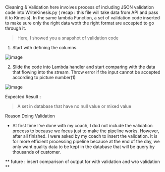 Cleaning & Validation here involves process of including JSON validation code into WriteKinesis.py ( recap : this file will take data from API and pass it to Kinesis).
In the same lambda Function, a set of validation code inserted to make sure only the right data woth the right format are accepted to go through it.

> Here, I showed you a snapshot of validation code

1. Start with defining the columns

![image](https://user-images.githubusercontent.com/48470854/129819433-5a0fa752-830b-4edd-9599-9293ae727c05.png)

2. Slide the code into Lambda handler and start comparing with the data that flowing into the stream. Throw error if the input cannot be accepted according to picture number(1)

![image](https://user-images.githubusercontent.com/48470854/129819852-5fc34410-0329-4d56-84ce-2cc7eeb6965e.png)

Expected Result :
> A set in database that have no null value or mixed value 


Reason Doing Validation
  - At first time I've done with my coach, I dod not include the validation process to because we focus just to make the pipeline works. However, after all finished. I were asked by my coach to insert the validation. It is for more efficient processing pipeline because at the end of the day, we only want quality data to be kept in the database that will be query by thousands of customer.

** future : insert comparison of output for with validation and w/o validation **





